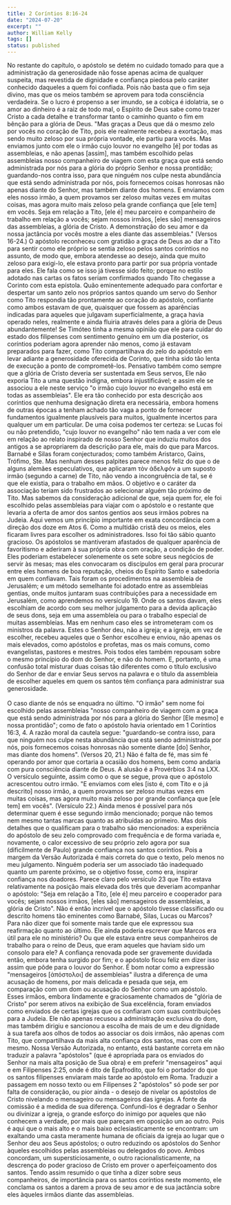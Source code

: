 ```yaml
---
title: 2 Coríntios 8:16-24
date: "2024-07-20"
excerpt: ""
author: William Kelly
tags: []
status: published
---
```


No restante do capítulo, o apóstolo se detém no cuidado tomado para que
a administração da generosidade não fosse apenas acima de qualquer
suspeita, mas revestida de dignidade e confiança piedosa pelo caráter
conhecido daqueles a quem foi confiada. Pois não basta que o fim seja
divino, mas que os meios também se aprovem para toda consciência
verdadeira. Se o lucro é propenso a ser imundo, se a cobiça é idolatria,
se o amor ao dinheiro é a raiz de todo mal, o Espírito de Deus sabe como
trazer Cristo a cada detalhe e transformar tanto o caminho quanto o fim
em bênção para a glória de Deus. \"Mas graças a Deus que dá o mesmo zelo
por vocês no coração de Tito, pois ele realmente recebeu a exortação,
mas sendo muito zeloso por sua própria vontade, ele partiu para vocês.
Mas enviamos junto com ele o irmão cujo louvor no evangelho \[é\] por
todas as assembleias, e não apenas \[assim\], mas também escolhido pelas
assembleias nosso companheiro de viagem com esta graça que está sendo
administrada por nós para a glória do próprio Senhor e nossa prontidão;
guardando-nos contra isso, para que ninguém nos culpe nesta abundância
que está sendo administrada por nós, pois fornecemos coisas honrosas não
apenas diante do Senhor, mas também diante dos homens. E enviamos com
eles nosso irmão, a quem provamos ser zeloso muitas vezes em muitas
coisas, mas agora muito mais zeloso pela grande confiança que \[ele
tem\] em vocês. Seja em relação a Tito, \[ele é\] meu parceiro e
companheiro de trabalho em relação a vocês; sejam nossos irmãos, \[eles
são\] mensageiros das assembleias, a glória de Cristo. A demonstração do
seu amor e da nossa jactância por vocês mostre a eles diante das
assembleias.\" (Versos 16-24.) O apóstolo reconheceu com gratidão a
graça de Deus ao dar a Tito para sentir como ele próprio se sentia
zeloso pelos santos coríntios no assunto, de modo que, embora atendesse
ao desejo, ainda que muito zeloso para exigi-lo, ele estava pronto para
partir por sua própria vontade para eles. Ele fala como se isso já
tivesse sido feito; porque no estilo adotado nas cartas os fatos seriam
confirmados quando Tito chegasse a Corinto com esta epístola. Quão
eminentemente adequado para confortar e despertar um santo zelo nos
próprios santos quando um servo do Senhor como Tito respondia tão
prontamente ao coração do apóstolo, confiante como ambos estavam de que,
quaisquer que fossem as aparências indicadas para aqueles que julgavam
superficialmente, a graça havia operado neles, realmente e ainda fluiria
através deles para a glória de Deus abundantemente! Se Timóteo tinha a
mesma opinião que ele para cuidar do estado dos filipenses com
sentimento genuíno em um dia posterior, os coríntios poderiam agora
aprender não menos, como já estavam preparados para fazer, como Tito
compartilhava do zelo do apóstolo em levar adiante a generosidade
oferecida de Corinto, que tinha sido tão lenta de execução a ponto de
comprometê-los. Pensativo também como sempre que a glória de Cristo
deveria ser sustentada em Seus servos, Ele não exporia Tito a uma
questão indigna, embora injustificável; e assim ele se associou a ele
neste serviço \"o irmão cujo louvor no evangelho está em todas as
assembleias\". Ele era tão conhecido por esta descrição aos coríntios
que nenhuma designação direta era necessária, embora homens de outras
épocas a tenham achado tão vaga a ponto de fornecer fundamentos
igualmente plausíveis para muitos, igualmente incertos para qualquer um
em particular. De uma coisa podemos ter certeza: se Lucas foi ou não
pretendido, \"cujo louvor no evangelho\" não tem nada a ver com ele em
relação ao relato inspirado de nosso Senhor que induziu muitos dos
antigos a se apropriarem da descrição para ele, mais do que para Marcos.
Barnabé e Silas foram conjecturados; como também Aristarco, Gains,
Trófimo, Ste. Mas nenhum desses palpites parece menos feliz do que o de
alguns alemães especulativos, que aplicaram τὸν ἀδελφόν a um suposto
irmão (segundo a carne) de Tito, não vendo a incongruência de tal, se é
que ele existia, para o trabalho em mãos. O objetivo e o caráter da
associação teriam sido frustrados ao selecionar alguém tão próximo de
Tito. Mas sabemos da consideração adicional de que, seja quem for, ele
foi escolhido pelas assembleias para viajar com o apóstolo e o restante
que levaria a oferta de amor dos santos gentios aos seus irmãos pobres
na Judeia. Aqui vemos um princípio importante em exata concordância com
a direção dos doze em Atos 6. Como a multidão cristã deu os meios, eles
ficaram livres para escolher os administradores. Isso foi tão sábio
quanto gracioso. Os apóstolos se mantiveram afastados de qualquer
aparência de favoritismo e aderiram à sua própria obra com oração, a
condição de poder. Eles poderiam estabelecer solenemente os sete sobre
seus negócios de servir às mesas; mas eles convocaram os discípulos em
geral para procurar entre eles homens de boa reputação, cheios do
Espírito Santo e sabedoria em quem confiavam. Tais foram os
procedimentos na assembleia de Jerusalém; e um método semelhante foi
adotado entre as assembleias gentias, onde muitos juntaram suas
contribuições para a necessidade em Jerusalém, como aprendemos no
versículo 19. Onde os santos davam, eles escolhiam de acordo com seu
melhor julgamento para a devida aplicação de seus dons, seja em uma
assembleia ou para o trabalho especial de muitas assembleias. Mas em
nenhum caso eles se intrometeram com os ministros da palavra. Estes o
Senhor deu, não a igreja; e a igreja, em vez de escolher, recebeu
aqueles que o Senhor escolheu e enviou, não apenas os mais elevados,
como apóstolos e profetas, mas os mais comuns, como evangelistas,
pastores e mestres. Pois todos eles também repousam sobre o mesmo
princípio do dom do Senhor, e não do homem. E, portanto, é uma confusão
total misturar duas coisas tão diferentes como o título exclusivo do
Senhor de dar e enviar Seus servos na palavra e o título da assembleia
de escolher aqueles em quem os santos têm confiança para administrar sua
generosidade.\
\
O caso diante de nós se enquadra no último. \"O irmão\" sem nome foi
escolhido pelas assembleias \"nosso companheiro de viagem com a graça
que está sendo administrada por nós para a glória do Senhor \[Ele
mesmo\] e nossa prontidão\"; como de fato o apóstolo havia orientado em
1 Coríntios 16:3, 4. A razão moral da cautela segue: \"guardando-se
contra isso, para que ninguém nos culpe nesta abundância que está sendo
administrada por nós, pois fornecemos coisas honrosas não somente diante
\[do\] Senhor, mas diante dos homens\". (Versos 20, 21.) Não é falta de
fé, mas sim fé operando por amor que cortaria a ocasião dos homens, bem
como andaria com pura consciência diante de Deus. A alusão é a
Provérbios 3:4 na LXX. O versículo seguinte, assim como o que se segue,
prova que o apóstolo acrescentou outro irmão. \"E enviamos com eles
\[isto é, com Tito e o já descrito\] nosso irmão, a quem provamos ser
zeloso muitas vezes em muitas coisas, mas agora muito mais zeloso por
grande confiança que \[ele tem\] em vocês\". (Versículo 22.) Ainda menos
é possível para nós determinar quem é esse segundo irmão mencionado;
porque não temos nem mesmo tantas marcas quanto as atribuídas ao
primeiro. Mas dois detalhes que o qualificam para o trabalho são
mencionados: a experiência do apóstolo de seu zelo comprovado com
frequência e de forma variada e, novamente, o calor excessivo de seu
próprio zelo agora por sua (dificilmente de Paulo) grande confiança nos
santos coríntios. Pois a margem da Versão Autorizada é mais correta do
que o texto, pelo menos no meu julgamento. Ninguém poderia ser um
associado tão inadequado quanto um parente próximo, se o objetivo fosse,
como era, inspirar confiança nos doadores. Parece claro pelo versículo
23 que Tito estava relativamente na posição mais elevada dos três que
deveriam acompanhar o apóstolo: \"Seja em relação a Tito, \[ele é\] meu
parceiro e cooperador para vocês; sejam nossos irmãos, \[eles são\]
mensageiros de assembleias, a glória de Cristo\". Não é então incrível
que o apóstolo tivesse classificado ou descrito homens tão eminentes
como Barnabé, Silas, Lucas ou Marcos? Para não dizer que foi somente
mais tarde que ele expressou sua reafirmação quanto ao último. Ele ainda
poderia escrever que Marcos era útil para ele no ministério? Ou que ele
estava entre seus companheiros de trabalho para o reino de Deus, que
eram aqueles que haviam sido um consolo para ele? A confiança renovada
pode ser gravemente duvidada então, embora tenha surgido por fim; e o
apóstolo ficou feliz em dizer isso assim que pôde para o louvor do
Senhor. É bom notar como a expressão \"mensageiros \[ἀπόστολοι\] de
assembleias\" ilustra a diferença de uma acusação de homens, por mais
delicada e pesada que seja, em comparação com um dom ou acusação do
Senhor como um apóstolo. Esses irmãos, embora lindamente e graciosamente
chamados de \"glória de Cristo\" por serem ativos na exibição de Sua
excelência, foram enviados como enviados de certas igrejas que os
confiaram com suas contribuições para a Judeia. Ele não apenas recusou a
administração exclusiva do dom, mas também dirigiu e sancionou a escolha
de mais de um e deu dignidade à sua tarefa aos olhos de todos ao
associar os dois irmãos, não apenas com Tito, que compartilhava da mais
alta confiança dos santos, mas com ele mesmo. Nossa Versão Autorizada,
no entanto, está bastante correta em não traduzir a palavra
\"apóstolos\" (que é apropriada para os enviados do Senhor na mais alta
posição de Sua obra) e em preferir \"mensageiros\" aqui e em Filipenses
2:25, onde é dito de Epafrodito, que foi o portador do que os santos
filipenses enviaram mais tarde ao apóstolo em Roma. Traduzir a passagem
em nosso texto ou em Filipenses 2 \"apóstolos\" só pode ser por falta de
consideração, ou pior ainda - o desejo de nivelar os apóstolos de Cristo
nivelando o mensageiro ou mensageiros das igrejas. A fonte da comissão é
a medida de sua diferença. Confundi-los é degradar o Senhor ou divinizar
a igreja, o grande esforço do inimigo por aqueles que não conhecem a
verdade, por mais que pareçam em oposição um ao outro. Pois é aqui que o
mais alto e o mais baixo eclesiasticamente se encontram: um exaltando
uma casta meramente humana de oficiais da igreja ao lugar que o Senhor
deu aos Seus apóstolos; o outro reduzindo os apóstolos do Senhor àqueles
escolhidos pelas assembleias ou delegados do povo. Ambos concordam, um
supersticiosamente, o outro racionalisticamente, na descrença do poder
gracioso de Cristo em prover o aperfeiçoamento dos santos. Tendo assim
resumido o que tinha a dizer sobre seus companheiros, de importância
para os santos coríntios neste momento, ele conclama os santos a darem a
prova de seu amor e de sua jactância sobre eles àqueles irmãos diante
das assembleias.
